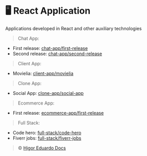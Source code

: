 # :desktop_computer: React Application

Applications developed in React and other auxiliary technologies

> Chat App:

- First release: [chat-app/first-release](https://github.com/higoreduardodocs/react/tree/chat-app/first-release)
- Second release: [chat-app/second-release](https://github.com/higoreduardodocs/react/tree/chat-app/second-release)

> Client App:

- Movielia: [client-app/movielia](https://github.com/higoreduardodocs/react/tree/client-app/movielia)

> Clone App:

- Social App: [clone-app/social-app](https://github.com/higoreduardodocs/react/tree/clone-app/social-app)

> Ecommerce App:

- First release: [ecommerce-app/first-release](https://github.com/higoreduardodocs/react/tree/ecommerce-app/first-release)

> Full Stack:

- Code hero: [full-stack/code-hero](https://github.com/higoreduardodocs/react/tree/full-stack/code-hero)
- Fiverr jobs: [full-stack/fiverr-jobs](https://github.com/higoreduardodocs/react/tree/full-stack/fiverr-jobs)

> :copyright: [Higor Eduardo Docs](https://github.com/higoreduardodocs)
